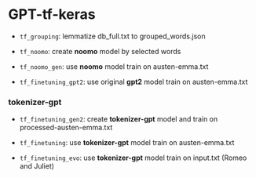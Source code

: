 # GPT-tf-keras

* `tf_grouping`: lemmatize db_full.txt to grouped_words.json

* `tf_noomo`: create **noomo** model by selected words

* `tf_noomo_gen`: use **noomo** model train on austen-emma.txt

* `tf_finetuning_gpt2`: use original **gpt2** model train on austen-emma.txt


### tokenizer-gpt

* `tf_finetuning_gen2`: create **tokenizer-gpt** model and train on processed-austen-emma.txt

* `tf_finetuning`: use **tokenizer-gpt** model train on austen-emma.txt

* `tf_finetuning_evo`: use **tokenizer-gpt** model train on input.txt (Romeo and Juliet)
